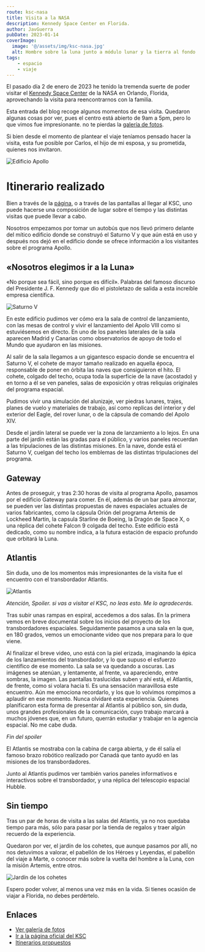 ```yaml
---
route: ksc-nasa
title: Visita a la NASA
description: Kennedy Space Center en Florida.
author: JavGuerra
pubDate: 2023-01-14
coverImage:
  image: '@/assets/img/ksc-nasa.jpg'
  alt: Hombre sobre la luna junto a módulo lunar y la tierra al fondo
tags:
    - espacio
    - viaje
---
```


El pasado día 2 de enero de 2023 he tenido la tremenda suerte de poder visitar el [Kennedy Space Center](https://www.kennedyspacecenter.com/) de la NASA en Orlando, Florida, aprovechando la visita para reencontrarnos con la familia.

Esta entrada del blog recoge algunos momentos de esa visita. Quedaron algunas cosas por ver, pues el centro está abierto de 9am a 5pm, pero lo que vimos fue impresionante. no te pierdas la [galería de fotos](http://badared.com/javguerra/galeria/?dir=2023-01-KSC-NASA). 

Si bien desde el momento de plantear el viaje teníamos pensado hacer la visita, esta fue posible por Carlos, el hijo de mi esposa, y su prometida, quienes nos invitaron.

![Edificio Apollo](https://badared.com/javguerra/galeria/photos/2023-01-KSC-NASA/IMG_5479.jpg)

# Itinerario realizado

Bien a través de la [página](https://www.kennedyspacecenter.com/info/itineraries), o a través de las pantallas al llegar al KSC, uno puede hacerse una composición de lugar sobre el tiempo y las distintas visitas que puede llevar a cabo.

Nosotros empezamos por tomar un autobús que nos llevó primero delante del mítico edificio donde se construyó el Saturno V y que aún está en uso y después nos dejó en el edificio donde se ofrece información a los visitantes sobre el programa Apollo.

## «Nosotros elegimos ir a la Luna»

«No porque sea fácil, sino porque es difícil». Palabras del famoso discurso del Presidente J. F. Kennedy que dio el pistoletazo de salida a esta increible empresa científica.

![Saturno V](http://badared.com/javguerra/galeria/photos/2023-01-KSC-NASA/20230102_115629.jpg)

En este edificio pudimos ver cómo era la sala de control de lanzamiento, con las mesas de control y vivir el lanzamiento del Apolo VIII como si estuviésemos en directo. En uno de los paneles laterales de la sala aparecen Madrid y Canarias como observatorios de apoyo de todo el Mundo que ayudaron en las misiones.

Al salir de la sala llegamos a un gigantesco espacio donde se encuentra el Saturno V, el cohete de mayor tamaño realizado en aquella época, responsable de poner en órbita las naves que consiguieron el hito. El cohete, colgado del techo, ocupa toda la superficie de la nave (acostado) y en torno a él se ven paneles, salas de exposición y otras reliquias originales del programa espacial.

Pudimos vivir una simulación del alunizaje, ver piedras lunares, trajes, planes de vuelo y materiales de trabajo, así como replicas del interior y del exterior del Eagle, del rover lunar, o de la cápsula de comando del Apolo XIV.

Desde el jardín lateral se puede ver la zona de lanzamiento a lo lejos. En una parte del jardín están las gradas para el público, y varios paneles recuerdan a las tripulaciones de las distintas misiones. En la nave, donde está el Saturno V, cuelgan del techo los emblemas de las distintas tripulaciones del programa.

## Gateway

Antes de proseguir, y tras 2:30 horas de visita al programa Apollo, pasamos por el edificio Gateway para comer. En él, además de un bar para almorzar, se pueden ver las distintas propuestas de naves espaciales actuales de varios fabricantes, como la cápsula Orión del programa Artemis de Lockheed Martin, la capsula Starline de Boeing, la Dragón de Space X, o una réplica del cohete Falcon 9 colgada del techo. Este edificio está dedicado, como su nombre indica, a la futura estación de espacio profundo que orbitará la Luna.

## Atlantis

Sin duda, uno de los momentos más impresionantes de la visita fue el encuentro con el transbordador Atlantis.

![Atlantis](http://badared.com/javguerra/galeria/photos/2023-01-KSC-NASA/IMG_5540.jpg)

_Atención, Spoiler. si vas a visitar el KSC, no leas esto. Me lo agradecerás._

Tras subir unas rampas en espiral, accedemos a dos salas. En la primera vemos en breve documental sobre los inicios del proyecto de los transbordadores espaciales. Seguidamente pasamos a una sala en la que, en 180 grados, vemos un emocionante video que nos prepara para lo que viene.

Al finalizar el breve video, uno está con la piel erizada, imaginando la épica de los lanzamientos del transbordador, y lo que supuso el esfuerzo científico de ese momento. La sala se va quedando a oscuras. Las imágenes se atenúan, y lentamente, al frente, va apareciendo, entre sombras, la imagen. Las pantallas traslucidas suben y ahí está, el Atlantis, de frente, como si volara hacia tí. Es una sensación maravillosa este encuentro. Aún me emociona recordarlo, y los que lo volvimos rompimos a aplaudir en ese momento. Nunca olvidaré esta experiencia. Quienes planificaron esta forma de presentar al Atlantis al público son, sin duda, unos grandes profesionales de la comunicación, cuyo trabajo marcará a muchos jóvenes que, en un futuro, querrán estudiar y trabajar en la agencia espacial. No me cabe duda.

_Fin del spoiler_

El Atlantis se mostraba con la cabina de carga abierta, y de él salía el famoso brazo robótico realizado por Canadá que tanto ayudó en las misiones de los transbordadores. 

Junto al Atlantis pudimos ver también varios paneles informativos e interactivos sobre el transbordador, y una réplica del telescopio espacial Hubble.

## Sin tiempo

Tras un par de horas de visita a las salas del Atlantis, ya no nos quedaba tiempo para más, sólo para pasar por la tienda de regalos y traer algún recuerdo de la experiencia. 

Quedaron por ver, el jardín de los cohetes, que aunque pasamos por allí, no nos detuvimos a valorar, el pabellón de los Héroes y Leyendas, el pabellón del viaje a Marte, o conocer más sobre la vuelta del hombre a la Luna, con la misión Artemis, entre otros. 

![Jardín de los cohetes](http://badared.com/javguerra/galeria/photos/2023-01-KSC-NASA/IMG_5444.jpg)

Espero poder volver, al menos una vez más en la vida. Si tienes ocasión de viajar a Florida, no debes perdértelo.


## Enlaces

- [Ver galería de fotos](http://badared.com/javguerra/galeria/?dir=2023-01-KSC-NASA)  
- [Ir a la página oficial del KSC](https://www.kennedyspacecenter.com/)  
- [Itinerarios propuestos](https://www.kennedyspacecenter.com/info/itineraries)  




